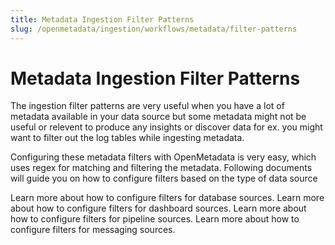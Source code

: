 ```yaml
---
title: Metadata Ingestion Filter Patterns
slug: /openmetadata/ingestion/workflows/metadata/filter-patterns
---
```


# Metadata Ingestion Filter Patterns

The ingestion filter patterns are very useful when you have a lot of metadata available in your data source but 
some metadata might not be useful or relevent to produce any insights or discover data for ex. you might want to
filter out the log tables while ingesting metadata.

Configuring these metadata filters with OpenMetadata is very easy, which uses regex for matching and filtering the metadata. 
Following documents will guide you on how to configure filters based on the type of data source

<InlineCalloutContainer>
  <InlineCallout
    color="violet-70"
    bold="Database Filter Patterns"
    icon="cable"
    href="/openmetadata/ingestion/workflows/metadata/filter-patterns/database"
  >
    Learn more about how to configure filters for database sources.
  </InlineCallout>
  <InlineCallout
    color="violet-70"
    bold="Dashboard Filter Patterns"
    icon="cable"
    href="/openmetadata/ingestion/workflows/metadata/filter-patterns/dashboard"
  >
    Learn more about how to configure filters for dashboard sources.
  </InlineCallout>
  <InlineCallout
    color="violet-70"
    bold="Pipeline Filter Patterns"
    icon="cable"
    href="/openmetadata/ingestion/workflows/metadata/filter-patterns/pipeline"
  >
    Learn more about how to configure filters for pipeline sources.
  </InlineCallout>
  <InlineCallout
    color="violet-70"
    bold="Topic Filter Patterns"
    icon="cable"
    href="/openmetadata/ingestion/workflows/lineage"
  >
    Learn more about how to configure filters for messaging  sources.
  </InlineCallout>
</InlineCalloutContainer>



